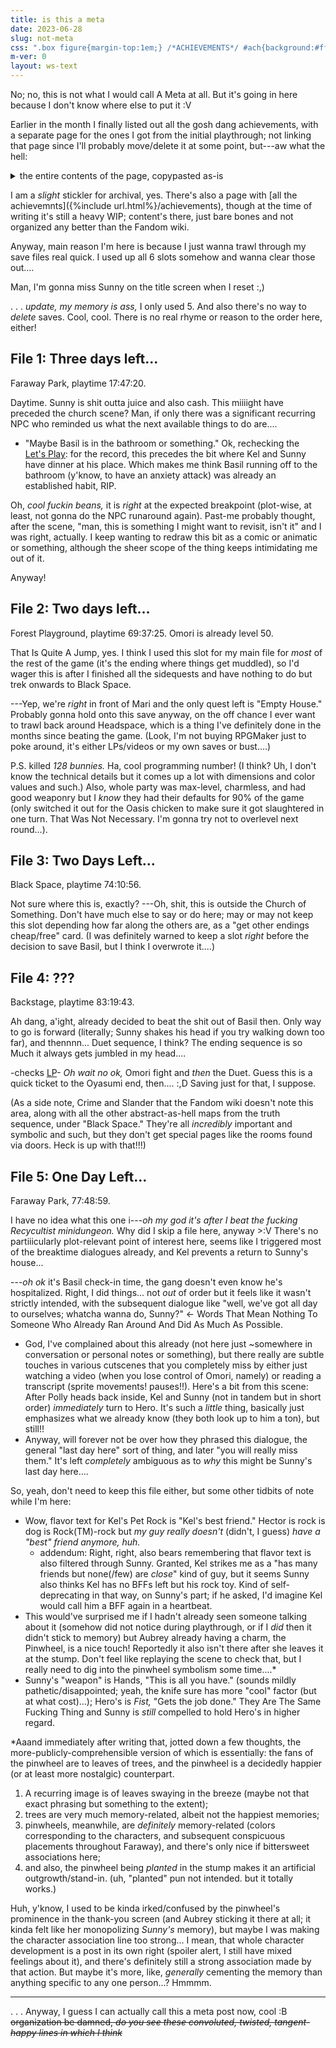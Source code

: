 ```yaml
---
title: is this a meta
date: 2023-06-28
slug: not-meta
css: ".box figure{margin-top:1em;} /*ACHIEVEMENTS*/ #ach{background:#fff; font-family:initial; color:initial; font-size:initial; line-height:initial;} #sum{padding:1em;} #sum:hover,#sum:focus,#sum:active{opacity:.5;} #ach-c{padding:0 1em .5em;} #ach h2{color:initial; font-size:1.5em; font-weight:bold;} #ach ul{margin:0 0 0 1.5em;} #ach ::selection{background:#dfdfdf; color:initial;} /*copypasted:*/ .ach{border:1px solid #bfbfbf; padding:.25em .5em; margin:1em 0;} summary{cursor:pointer;} summary h2{display:inline;} .task-list{list-style-type:none; margin:0 0 0 1.25em; padding:0;} .task-list li{margin:.5em 0; text-indent:-1.5em;} input{margin-right:.5em;} h3{margin-bottom:0;} /*end-A*/ em.omo{font-style:normal;} .box>ul li{margin:.25em 0;}"
m-ver: 0
layout: ws-text
---
```

No; no, this is not what I would call A&nbsp;Meta at all. But it's going in here because I don't know where else to put it :V <!--should have a new layout later!!-->

Earlier in the month I finally listed out all the gosh dang achievements, with a separate page for the ones I got from the initial playthrough; not linking that page since I'll probably move/delete it at some point, but---aw what the hell:

<details id="ach"><summary id="sum">the entire contents of the page, copypasted as-is</summary><hr><div id="ach-c" markdown="1">
this isn't really supposed to be A Page i just don't know where else to put it

as of first (and as of writing (June 8), only) playthrough

<details markdown="1" class="ach">
<summary><h2>all</h2></summary>
- [x] **Good Morning!**: Wake up in the morning.
- [x] **Oyasumi.**: Go to sleep after a long day.
- [x] **Alt+F4**: Defeat Download Window.
- [x] **See you, Space Boyfriend...**: Defeat Space Ex-Boyfriend.
- [x] **Ohohohoho!!**: Defeat Sweetheart.
- [x] **Buy high, sell low.**: Defeat Mr. Jawsum.
- [x] **When I flex, I feel my best!**: Defeat Pluto (expanded).
- [x] **Slime Time is Over!**: Defeat Slime Girls.
- [x] **Whale done.**: Defeat Humphrey.
- [ ! ] **There's something behind you...**: Reach the other ending.  
(TRUE: Do not save Basil. \| HIKI: Play the route to the end. [unsure if moving out is necessary])
- [x] **Green Thumb**: Water a plant back to life in Basil's garden.  
(Not mandatory, but can't miss it.)
- [x] **So majestic... so beautiful...**: Fly the Butt Certificate in Cattail Field.  
(Before climbing up to Otherworld, complete the quest Berly's Lost Ball.)
- [ ! ] **Recycling is a concept.**: Get all rewards from the Recycling Machine.  
(Recycle 50 items to obtain the Universal Remote. There are two major methods for grinding recyclables: re/enter the Vast Forest grotto with the Shadow Dog, or scavenge the Junkyard via Kel. Both are luck-based; GLHF!)
- [x] **What's the big idea?!?!**: Make your way and talk to the Lone Mole.  
(Found in the Otherworld Outskirts.)
- [x] **xD**: Get the LOL Sword.  
(Complete the quest Weeping Willow.)
- [x] **Christmas Crusher**: Ruin Christmas.  
(Found in Sprout Mole Village.)
- [x] **Winter Sympathizer**: Choose the Winter Mole.  
(Found in Sprout Mole Village; Spring, Summer, Fall, or Winter. Can only get one per file; save before answering to quickly get all four.)
- [ ! ] **Spring/Summer/Fall Sympathizer**: Choose [The Rest Of The] Mole[s].
- [x] **AWEKJRLKJFLKASNFAWIJGAWEFJAWEKFJAKFAASJFKA**: Kill the first Sous Chef.  
(In Sweetheart's Castle, Royal Kitchen, make at least one mistake during your first attempt at cake-baking.)
- [x] **Everyone's a critic.**: Watch all movies in Sweetheart's "throne room".  
(There are 11. Completely random!)
- [ ! ] **As expected from professionals!**: Perfectly train the Sprout Mole choir.  
([may require save-scumming?])
- [x] **Hope and Vigor!**: Complete Orange Joe's quest.  
(Both in Orange Oasis; brother is on the second level of Dino's Dig.)
- [x] **The Chosen One**: Turn the valve to the right in Rain Town.
- [x] **Ain't nobody here but us chickens.**: Defeat the Chicken? at the top of Dino's Dig.  
(May require save-scumming; if it runs, it won't re-appear.)
- [x] **The currency of the future...**: Trade Clams for Clems.  
(In Sprout Mole Village, complete the B.E.D. quest. Outside Last Resort after defeating Pluto, trade clams with Shady Mole.)
- [x] **Ghost Party!**: Have a Ghost Party.  
(Complete the quest Ghost Party, then talk to the Tophat Ghost.)
- [ ! ] **Good Dog?**: Pet all the creatures in Marina's sector in Humphrey.  
(If you poke one, just leave & re-enter the map to make it re-appear.)
- [ ! ] **Mmm... Sweetheart, I mean, Tofu.**: Hold 99 Tofu.  
(Can be obtained via Sprout Mole fights and shops.)
- [x] **Bunny Exterminator**: Defeat 100 Bunnies.  
(Any variant works.)
- [x] **Squizzard Exterminator**: Defeat 100 Squizzards.  
(Found at the Underwater Highway, Seacow Farms (and only there). All respawn.)
- [x] **Thank you! Thank you! Thank you!**: Commission Rococo.  
(After defeating Sweetheart, can be found in the castle basement.)
- [x] **Patron of the Arts**: Commission all of Rococo's art.  
(Leave and re-enter Sprout Mole Village to trigger artwork completion. Costs 106,000 clams total, including the first.)
- [x] **Power of Friendship!**: Release Energy on your foes.
- [ ! ] **One for the Road**: Gain Bread using Bread Slice.  
(Learned by Omori at Level 5.)
- [x] **Perfect Weather Conditions**: Defeat Kite Kid.  
(Found in Pinwheel Forest.)
- [x] **Gwahahaha!!**: Defeat ???.  
(Defeat Pluto in Otherworld before finding the Special Mixtape.)
- [ ! ] **Goodbye, World!**: Defeat The Earth  
(Found in Captain Spaceboy's shortcut to the Junkyard; disappears on Two Days Left.)
- [x] **Ohoooooooooo...**: Defeat the Unbread Twins.  
(Found in Orange Oasis, Breaven. (Poke around the graveyard.))
- [x] **The First Law**: Defeat Roboheart.  
(Found in the Slime Girls Lair, Molly's puzzle room (post-cutscene).)
- [x] **Minty Fresh**: Brush your teeth every day.
- [x] **Good Dog**: Pet a dog.
- [ ! ] **Littering is bad, recycling is better.**: Throw away something.
- [x] **R.I.P.**: Read all the tombstones in the... dev room...  
(Found in Black Space, The Neighborhood.)
- [ ! ] **You think you're clever, huh...**: Enter code: haveadollariguess at www.omocat-shop.com for $1.00 off.  
(Name the protagonist "OMOCAT." (Not available on consoles.))
- [x] **They call me Scarethrow.**: Listen to Mr. Scarethrow's rant.  
(Found in the Junkyard. Dialogue loops when complete.)
- [ ! ] **It's all a dream...**: Unlock all achievements/badges. Thank you for playing Omori.
- [x] **One more day...**: Reach the good ending.  
(Save Basil, then continue against Omori.)
- [ ! ] **Close your eyes...**: Reach the bad ending.  
(Save Basil, but do *not* continue against Omori.)
- [x] **Up high...**: High-five Kel.
- [x] **Down low...**: High-five Kel three times.
- [ ! ] **Too slow!**: Don't high-five Kel.
- [x] **I'll just take that...**: Take $20.00 from Kel's wardrobe.
- [x] **It's honest work.**: Complete all part-time jobs once.
- [x] **Against all odds...**: Get a perfect score delivering pizza.
- [ ! ] **That can't be good for business.**: Quit in the middle of a part-time job.
- [x] **Good Company**: Go to Sean and Karen's housewarming party.  
(Two prerequisite encounters: Three Days Left at Fix-It, then at their house in the morning of One Day Left.)
- [x] **Math Whiz**: Complete the math worksheet correctly.
- [x] **Grammar Whiz**: Complete the grammar worksheet correctly.
- [ ! ] **Tummy Full of Fish**: Feed the Stray Cat every day and sunset.  
(Locations listed on this Steam guide.)
- [x] **NEEERRRDDDDD!!!**: Lose to Kim and Vance.
- [ ! ] **The Art of Self-defense**: Defeat The Hooligans with Pepper Spray
- [x] **Bees?**: Battle the "bees".  
(During Two Days Left, found in Faraway Park after picking up the "pizza" order. Winning not required. (Disappears after the lake cutscene.))
- [ ! ] **Music Connoisseur of Sorts**: Insert every song into Gino's Jukebox.  
(This is a Process.)
- [ ! ] **The Very Best**: Defeat the Pet Rock champion.  
(This is also a Process.)
- [x] **Reduce, reuse, and recycle!**: Defeat the Recyclepath.  
(Requires completing the Fashionable Mom's sidequest on Two Days Left.)
- [ ! ] **Universally Loved**: Receive all flowers in the hospital.  
(This is a *massive* process.)
- [x] **When she was here...**: Give Flowers to Mari.
- [ ! ] **Good Boy**: Complete your To-Do List.  
([reportedly unmissable, One Day Left])
- [ ! ] **A Bit Less Lonely**: Commission all of Gator Guy's statues.  
(Leave and re-enter Last Resort through the ground floor exit to trigger statue completion.)
- [ ! ] **Take Me to the River!**: Let the plastic fish finish its song.  
([needs batteries via Pinkbeard, then Frozen Lake])
- [ ! ] **Welcome Home**: Take the Keeper of the Castle's power.  
([after resetting Headspace, below Sweetheart's Castle.] Will permanently override the Castle.)
- [ ! ] **I'll cherish you all forever.**: Get the Flower Crown from Basil.  
([after resetting Headspace, not sure if story-obligated or at a specific place?])
- [ ! ] **Anytime is a good time for a picnic!**: Recover at all of Mari's picnics.
- [ ! ] **We'll always be there for you, Omori.**: Visit all mirrors.
- [ ! ] **The view is pretty nice...**: Look through all telescopes.
- [ ! ] **See you, Space Husband...**: Defeat Space Ex-Husband.  
(Found at the peak of Snowglobe Mountain.)
- [ ! ] **The Brightest Stars**: Defeat Pluto and The Earth.  
(Found at the Junkyard shortcut, One Day Left.)
- [ ! ] **Inhuman**: Defeat Mutantheart.  
(Found in the Slime Girls Lair, One Day Left.)
- [ ! ] **Minor Imperfection**: Defeat Perfectheart.  
(Found in the Slime Girls Lair, One Day Left.)
- [ ! ] **Seriously, you're the coolest!**: Beat the Boss Rush.
- [ ! ] **Repressed**: Defeat every Something at the bottom of the Lost Library.
- [ ! ] **Foes Filed!**: Complete the Foe Facts! journal.
</details>


<details open markdown="1" class="ach">
<summary><h2>not achieved yet + reorganized</h2></summary>

### either
- [ ] **There's something behind you...**: Reach the other ending.  
(TRUE: Do not save Basil. \| HIKI: Play the route to the end. [unsure if moving out is necessary])
- [ ] **Recycling is a concept.**: Get all rewards from the Recycling Machine.  
(Recycle 50 items to obtain the Universal Remote. There are [two major methods for grinding recyclables](https://omori.fandom.com/wiki/RECYCLING_MACHINE#STRATEGY): re/enter the Vast Forest grotto with the Shadow Dog, or scavenge the Junkyard via Kel. Both are luck-based; GLHF!)
- [ ] **Spring/Summer/Fall Sympathizer**: Choose [The Rest Of The] Mole[s].
- [ ] **As expected from professionals!**: Perfectly train the Sprout Mole choir.  
([may require save-scumming?])
- [ ] **Good Dog?**: Pet all the creatures in Marina's sector in Humphrey.  
(If you poke one, just leave & re-enter the map to make it re-appear.)
- [ ] **Mmm... Sweetheart, I mean, Tofu.**: Hold 99 Tofu.  
(Can be obtained via Sprout Mole fights and shops.)
- [ ] **One for the Road**: Gain Bread using Bread Slice.  
(Learned by Omori at Level 5.)
- [ ] **Goodbye, World!**: Defeat The Earth  
(Found in Captain Spaceboy's shortcut to the Junkyard; disappears on Two Days Left.)
- [ ] **Littering is bad, recycling is better.**: Throw away something.  
(maybe Faraway-specific?)
- [ ] **You think you're clever, huh...**: Enter code: haveadollariguess at www.omocat-shop.com for $1.00 off.  
(Name the protagonist "OMOCAT." (Not available on consoles.))

### hikikomori
- [ ] **Good Boy**: Complete your To-Do List.  
([reportedly unmissable, One Day Left])
- [ ] **A Bit Less Lonely**: Commission all of Gator Guy's statues.  
(Leave and re-enter Last Resort through the ground floor exit to trigger statue completion.)
- [ ] **Take Me to the River!**: Let the plastic fish finish its song.  
([needs batteries via Pinkbeard, then Frozen Lake])
- [ ] **Welcome Home**: Take the Keeper of the Castle's power.  
([after resetting Headspace, below Sweetheart's Castle.] Will permanently override the Castle.)
- [ ] **I'll cherish you all forever.**: Get the Flower Crown from Basil.  
([after resetting Headspace, not sure if story-obligated or at a specific place?])
- [ ] **Anytime is a good time for a picnic!**: Recover at all of Mari's picnics.
- [ ] **We'll always be there for you, Omori.**: Visit all mirrors.
- [ ] **The view is pretty nice...**: Look through all telescopes.
- [ ] **See you, Space Husband...**: Defeat Space Ex-Husband.  
(Found at the peak of Snowglobe Mountain.)
- [ ] **The Brightest Stars**: Defeat Pluto and The Earth.  
(Found at the Junkyard shortcut, One Day Left.)
- [ ] **Inhuman**: Defeat Mutantheart.  
(Found in the Slime Girls Lair, One Day Left.)
- [ ] **Minor Imperfection**: Defeat Perfectheart.  
(Found in the Slime Girls Lair, One Day Left.)
- [ ] **Seriously, you're the coolest!**: Beat the Boss Rush.
- [ ] **Repressed**: Defeat every Something at the bottom of the Lost Library.
- [ ] **Foes Filed!**: Complete the Foe Facts! journal.

### true
- [ ] **Too slow!**: Don't high-five Kel.
- [ ] **That can't be good for business.**: Quit in the middle of a part-time job.
- [ ] **Tummy Full of Fish**: Feed the Stray Cat every day and sunset.  
(Locations listed on [this Steam guide](https://steamcommunity.com/sharedfiles/filedetails/?id=2342372862).)
- [ ] **The Art of Self-defense**: Defeat The Hooligans with Pepper Spray
- [ ] **Music Connoisseur of Sorts**: Insert every song into Gino's Jukebox.  
(This is [a Process](https://omori.fandom.com/wiki/Category:CDS).)
- [ ] **The Very Best**: Defeat the Pet Rock champion.  
(This is [also a Process](https://omori.fandom.com/wiki/PET_ROCKS#PLAYERS).)
- [ ] **Close your eyes...**: Reach the bad ending.  
(Save Basil, but do *not* continue against Omori.)
- [ ] **Universally Loved**: Receive all flowers in the hospital.  
(This is a *massive* process.)

### last but not least
- [ ] **It's all a dream...**: Unlock all achievements/badges. Thank you for playing Omori.
</details>
</div><!--/ach-c--></details>

I am a *slight* stickler for archival, yes. There's also a page with [all the achievemnts]({%include url.html%}/achievements), though at the time of writing it's still a heavy WIP; content's there, just bare bones and not organized any better than the Fandom wiki.

Anyway, main reason I'm here is because I just wanna trawl through my save files real quick. I used up all 6 slots somehow and wanna clear those out....

Man, I'm gonna miss Sunny on the title screen when I reset :,)

. . . *update, my memory is ass,* I only used 5. And also there's no way to *delete* saves. Cool, cool. There is no real rhyme or reason to the order here, either!

## File 1: Three days left...
Faraway Park, playtime 17:47:20.

Daytime. Sunny is shit outta juice and also cash. This miiiight have preceded the church scene? Man, if only there was a significant recurring NPC who reminded us what the next available things to do are....

- "Maybe <span class="omo">Basil</span> is in the bathroom or something." Ok, rechecking the [Let's&nbsp;Play](https://lparchive.org/Omori/Update%2011/): for the record, this precedes the bit where Kel and Sunny have dinner at his place. Which makes me think Basil running off to the bathroom (y'know, to have an anxiety attack) was already an established habit, RIP. 

Oh, *cool fuckin beans,* it is <em class="omo">right</em> at the expected breakpoint (plot-wise, at least, not gonna do the NPC runaround again). Past-me probably thought, after the scene, "man, this is something I might want to revisit, isn't it" and I was right, actually. I keep wanting to redraw this bit as a comic or animatic or something, although the sheer scope of the thing keeps intimidating me out of it.

Anyway!

## File 2: Two days left...
Forest Playground, playtime 69:37:25. Omori is already level 50.

That Is Quite A Jump, yes. I think I used this slot for my main file for *most* of the rest of the game (it's the ending where things get muddled), so I'd wager this is after I finished all the sidequests and have nothing to do but trek onwards to Black&nbsp;Space.

---Yep, we're *right* in front of Mari and the only quest left is "Empty House." Probably gonna hold onto this save anyway, on the off chance I ever want to trawl back around Headspace, which is a thing I've definitely done in the months since beating the game. (Look, I'm not buying RPGMaker just to poke around, it's either LPs/videos or my own saves or bust....)

P.S. killed *128 bunnies.* Ha, cool programming number! (I think? Uh, I don't know the technical details but it comes up a lot with dimensions and color values and such.) Also, whole party was max-level, charmless, and had good weaponry but I *know* they had their defaults for 90% of the game (only switched it out for the Oasis chicken to make sure it got slaughtered in one turn. That Was Not Necessary. I'm gonna try not to overlevel next round...).

## File 3: Two Days Left...
Black Space, playtime 74:10:56.

Not sure where this is, exactly? ---Oh, shit, this is outside the Church of Something. Don't have much else to say or do here; may or may not keep this slot depending how far along the others are, as a "get other endings cheap/free" card. (I was definitely warned to keep a slot *right* before the decision to save Basil, but I think I overwrote it....)

## File 4: ???
Backstage, playtime 83:19:43.

Ah dang, a'ight, already decided to beat the shit out of Basil then. Only way to go is forward (literally; Sunny shakes his head if you try walking down too far), and thennnn... Duet sequence, I think? The ending sequence is so Much it always gets jumbled in my head....

-checks [LP](https://lparchive.org/Omori/Update%2048/)- *Oh wait no ok,* Omori fight and *then* the Duet. Guess this is a quick ticket to the Oyasumi end, then.... :,D Saving just for that, I suppose.

(As a side note, Crime and Slander that the Fandom wiki doesn't note this area, along with all the other abstract-as-hell maps from the truth sequence, under "Black Space." They're all *incredibly* important and symbolic and such, but they don't get special pages like the rooms found via doors. Heck is up with that!!!)

## File 5: One Day Left...
Faraway Park, 77:48:59.

I have no idea what this one i---*oh my god it's after I beat the fucking Recycultist minidungeon.* Why did I skip a file here, anyway >:V There's no partiiicularly plot-relevant point of interest here, seems like I triggered most of the breaktime dialogues already, and Kel prevents a return to Sunny's house...

---*oh ok* it's Basil check-in time, the gang doesn't even know he's hospitalized. Right, I did things... not *out* of order but it feels like it wasn't strictly intended, with the subsequent dialogue like "well, we've got all day to ourselves; whatcha wanna do, Sunny?" ← Words That Mean Nothing To Someone Who Already Ran Around And Did As Much As Possible.

- God, I've complained about this already (not here just ~somewhere in conversation or personal notes or something), but there really are subtle touches in various cutscenes that you completely miss by either just watching a video (when you lose control of Omori, namely) or reading a transcript (sprite movements! pauses!!). Here's a bit from this scene: After Polly heads back inside, Kel and Sunny (not in tandem but in short order) *immediately* turn to Hero. It's such a *little* thing, basically just emphasizes what we already know (they both look up to him a ton), but still!!
- Anyway, will forever not be over how they phrased this dialogue, the general "last day here" sort of thing, and later "you will really miss them." It's left *completely* ambiguous as to *why* this might be Sunny's last day here....

So, yeah, don't need to keep this file either, but some other tidbits of note while I'm here:

- Wow, flavor text for Kel's Pet&nbsp;Rock is "Kel's best friend." Hector is rock is dog is Rock(TM)<!--the uppercase letters are intentional here-->-rock but *my guy really doesn't* (didn't, I guess) *have a "best" friend anymore, huh.*
	- addendum: Right, right, also bears remembering that flavor text is also filtered through Sunny. Granted, Kel strikes me as a "has many friends but none(/few) are *close*" kind of guy, but it seems Sunny also thinks Kel has no BFFs left but his rock toy. Kind of self-deprecating in that way, on Sunny's part; if he asked, I'd imagine Kel would call him a BFF again in a heartbeat.
- This would've surprised me if I hadn't already seen someone talking about it (somehow did not notice during playthrough, or if I *did* then it didn't stick to memory) but Aubrey already having a charm, the Pinwheel, is a nice touch! Reportedly it also isn't there after she leaves it at the stump. Don't feel like replaying the scene to check that, but I really need to dig into the pinwheel symbolism some time....\*
- Sunny's "weapon" is Hands, "This is all you have." (sounds mildly pathetic/disappointed; yeah, the knife sure has more "cool" factor (but at what cost)...); Hero's is *Fist,* "Gets the job done." They Are The Same Fucking Thing and Sunny is *still* compelled to hold Hero's in higher regard.

<span id="pinwheel">\*</span>Aaand immediately after writing that, jotted down a few thoughts, the more-publicly-comprehensible version of which is essentially: the fans of the pinwheel are to leaves of trees, and the pinwheel is a decidedly happier (or at least more nostalgic) counterpart.

1. A recurring image is of leaves swaying in the breeze (maybe not that exact phrasing but something to the extent);
2. trees are very much memory-related, albeit not the happiest memories;
3. pinwheels, meanwhile, are *definitely* memory-related (colors corresponding to the characters, and subsequent conspicuous placements throughout Faraway), and there's only nice if bittersweet associations here;
4. and also, the pinwheel being *planted* in the stump makes it an artificial outgrowth/stand-in. (uh, "planted" pun not intended. but it totally works.)

Huh, y'know, I used to be kinda irked/confused by the pinwheel's prominence in the thank-you screen (and Aubrey sticking it there at all; it kinda felt like her monopolizing *Sunny's* memory), but maybe I was making the character association line too strong... I mean, that whole character development is a post in its own right (spoiler alert, I still have mixed feelings about it), and there's definitely still a strong association made by that action. But maybe it's more, like, *generally* cementing the memory than anything specific to any one person...? Hmmmm.

----

. . . Anyway, I guess I can actually call this a meta post now, cool :B ~~organization be damned, *do you see these convoluted, twisted, tangent-happy lines in which I think*~~